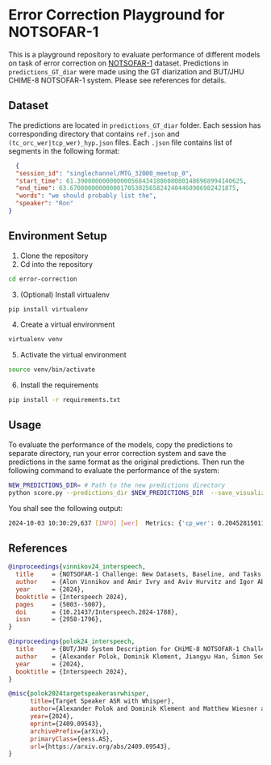 # Error Correction Playground for NOTSOFAR-1

This is a playground repository to evaluate performance of different models on task of error correction
on [NOTSOFAR-1](https://www.chimechallenge.org/current/task2/index) dataset.
Predictions in `predictions_GT_diar` were made using the GT diarization and BUT/JHU CHIME-8 NOTSOFAR-1 system. Please
see references for details.

## Dataset

The predictions are located in `predictions_GT_diar` folder. Each session has corresponding directory that
contains `ref.json` and `(tc_orc_wer|tcp_wer)_hyp.json` files. Each `.json` file contains list of segments in the
following format:

```json
  {
  "session_id": "singlechannel/MTG_32000_meetup_0",
  "start_time": 61.3900000000000005684341886080801486968994140625,
  "end_time": 63.6700000000000017053025658242404460906982421875,
  "words": "we should probably list the",
  "speaker": "Ron"
}
```

## Environment Setup

1. Clone the repository
2. Cd into the repository

```bash
cd error-correction
```

3. (Optional) Install virtualenv

```bash
pip install virtualenv
```

4. Create a virtual environment

```bash
virtualenv venv
```

5. Activate the virtual environment

```bash
source venv/bin/activate
```

6. Install the requirements

```bash
pip install -r requirements.txt
```

## Usage

To evaluate the performance of the models, copy the predictions to separate directory, run your error correction system
and save the predictions in the same format as the original predictions. Then run the following command to evaluate the
performance of the system:

```bash
NEW_PREDICTIONS_DIR= # Path to the new predictions directory
python score.py --predictions_dir $NEW_PREDICTIONS_DIR  --save_visualizations --collar 5 --text_norm chime8
```

You shall see the following output:

```bash
2024-10-03 10:30:29,637 [INFO] [wer]  Metrics: {'cp_wer': 0.20452815011744505, 'cp_errors': 315.63125, 'cp_length': 1473.375, 'cp_insertions': 93.96875, 'cp_deletions': 51.79375, 'cp_substitutions': 169.86875, 'cp_missed_speaker': 0.0, 'cp_falarm_speaker': 0.0, 'cp_scored_speaker': 4.7375, 'tcp_wer': 0.20863855882623233, 'tcp_errors': 322.075, 'tcp_length': 1473.375, 'tcp_insertions': 99.88125, 'tcp_deletions': 57.70625, 'tcp_substitutions': 164.4875, 'tcp_missed_speaker': 0.0, 'tcp_falarm_speaker': 0.0, 'tcp_scored_speaker': 4.7375}
```

## References
```bibtex
@inproceedings{vinnikov24_interspeech,
  title     = {NOTSOFAR-1 Challenge: New Datasets, Baseline, and Tasks for Distant Meeting Transcription},
  author    = {Alon Vinnikov and Amir Ivry and Aviv Hurvitz and Igor Abramovski and Sharon Koubi and Ilya Gurvich and Shai Peer and Xiong Xiao and Benjamin Martinez Elizalde and Naoyuki Kanda and Xiaofei Wang and Shalev Shaer and Stav Yagev and Yossi Asher and Sunit Sivasankaran and Yifan Gong and Min Tang and Huaming Wang and Eyal Krupka},
  year      = {2024},
  booktitle = {Interspeech 2024},
  pages     = {5003--5007},
  doi       = {10.21437/Interspeech.2024-1788},
  issn      = {2958-1796},
}
```

```bibtex
@inproceedings{polok24_interspeech,
  title     = {BUT/JHU System Description for CHiME-8 NOTSOFAR-1 Challenge},
  author    = {Alexander Polok, Dominik Klement, Jiangyu Han, Šimon Sedláček, Bolaji Yusuf, Matthew Maciejewski, Matthew Wiesner, Lukáš Burget},
  year      = {2024},
  booktitle = {Interspeech 2024},
}
```

```bibtex
@misc{polok2024targetspeakerasrwhisper,
      title={Target Speaker ASR with Whisper}, 
      author={Alexander Polok and Dominik Klement and Matthew Wiesner and Sanjeev Khudanpur and Jan Černocký and Lukáš Burget},
      year={2024},
      eprint={2409.09543},
      archivePrefix={arXiv},
      primaryClass={eess.AS},
      url={https://arxiv.org/abs/2409.09543}, 
}
```